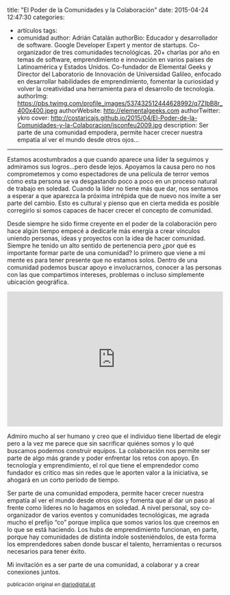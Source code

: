 title: "El Poder de la Comunidades y la Colaboración"
date: 2015-04-24 12:47:30
categories:
- artículos
tags:
- comunidad
author: Adrián Catalán
authorBio:  Educador y desarrollador de software. Google Developer Expert y mentor de startups. Co-organizador de tres comunidades tecnológicas. 20+ charlas por año en temas de software, emprendimiento e innovación en varios países de Latinoamérica y Estados Unidos. Co-fundador de Elemental Geeks y Director del Laboratorio de Innovación de Universidad Galileo, enfocado en desarrollar habilidades de emprendimiento, fomentar la curiosidad y volver la creatividad una herramienta para el desarrollo de tecnología.
authorImg:  https://pbs.twimg.com/profile_images/537432512444628992/q7ZIbB8r_400x400.jpeg
authorWebsite:  http://elementalgeeks.com
authorTwitter: ykro
cover: http://costaricajs.github.io/2015/04/El-Poder-de-la-Comunidades-y-la-Colaboracion/jsconfeu2009.jpg
description: Ser parte de una comunidad empodera, permite hacer crecer nuestra empatía al ver el mundo desde otros ojos...
---


Estamos acostumbrados a que cuando aparece una líder la seguimos y admiramos sus logros…pero desde lejos. Apoyamos la causa pero no nos comprometemos y como espectadores de una película de terror vemos cómo esta persona se va desgastando poco a poco en un proceso natural de trabajo en soledad. Cuando la líder no tiene más que dar, nos sentamos a esperar a que aparezca la próxima intrépida que de nuevo nos invite a ser parte del cambio. Esto es cultural y pienso que en cierta medida es posible corregirlo si somos capaces de hacer crecer el concepto de comunidad.

Desde siempre he sido firme creyente en el poder de la colaboración pero hace algún tiempo empecé a dedicarle más energía a crear vínculos uniendo personas, ideas y proyectos con la idea de hacer comunidad. Siempre he tenido un alto sentido de pertenencia pero ¿por qué es importante formar parte de una comunidad? lo primero que viene a mi mente es para tener presente que no estamos solos. Dentro de una comunidad podemos buscar apoyo e involucrarnos, conocer a las personas con las que compartimos intereses, problemas o incluso simplemente ubicación geográfica.
<!-- more -->
<div class='centered-img'>
  <iframe style="max-width:100%" width="560" height="315" src="https://www.youtube.com/embed/RXMnDG3QzxE" frameborder="0" allowfullscreen></iframe>
</div>

Admiro mucho al ser humano y creo que el individuo tiene libertad de elegir pero a la vez me parece que sin sacrificar quiénes somos y lo qué buscamos podemos construir equipos. La colaboración nos permite ser parte de algo más grande y poder enfrentar los retos con apoyo. En tecnología y emprendimiento, el rol que tiene el emprendedor como fundador es crítico mas sin redes que le aporten valor a la iniciativa, se ahogará en un corto período de tiempo.

Ser parte de una comunidad empodera, permite hacer crecer nuestra empatía al ver el mundo desde otros ojos y fomenta que al dar un paso al frente como líderes no lo hagamos en soledad. A nivel personal, soy co-organizador de varios eventos y comunidades tecnológicas, me agrada mucho el prefijo “co” porque implica que somos varios los que creemos en lo que se está haciendo. Los hubs de emprendimiento funcionan, en parte, porque hay comunidades de distinta índole sosteniéndolos, de esta forma los emprendedores saben donde buscar el talento, herramientas o recursos necesarios para tener éxito.

Mi invitación es a ser parte de una comunidad, a colaborar y a crear conexiones juntos.

<small>publicación original en [diariodigital.gt](http://diariodigital.gt/2015/04/22/el-poder-de-las-comunidades-y-la-colaboracion/)<small>
